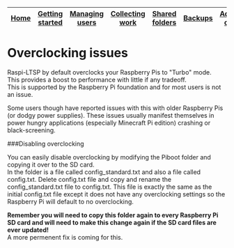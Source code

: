 [Home](../README.md)    | [Getting started](../installation/getting-started.md)     | [Managing users](../manage-users/README.md) | [Collecting work](../collect-work.md) | [Shared folders](../shared-folders/README.md) | [Backups](../backups/README.md) | [Advanced options](../advanced/README.md) 
| :-----------: |:-------------:| :-----:| :-----:| :-----:| :-----:| :-----:| 


Overclocking issues
======

Raspi-LTSP by default overclocks your Raspberry Pis to "Turbo" mode.   
This provides a boost to performance with little if any tradeoff.   
This is supported by the Raspberry Pi foundation and for most users is not an issue.   
   
Some users though have reported issues with this with older Raspberry Pis (or dodgy power supplies). These issues usually manifest themselves in power hungry applications (especially Minecraft Pi edition) crashing or black-screening.

###Disabling overclocking
   
You can easily disable overclocking by modifying the Piboot folder and copying it over to the SD card.    
In the folder is a file called config_standard.txt and also a file called config.txt. Delete config.txt file and copy and rename the config_standard.txt file to config.txt. This file is exactly the same as the initial config.txt file except it does not have any overclocking settings so the Raspberry Pi will default to no overclocking.   
   
**Remember you will need to copy this folder again to every Raspberry Pi SD card and will need to make this change again if the SD card files are ever updated!**   
A more permenent fix is coming for this.   